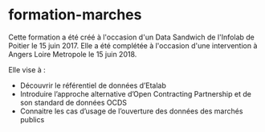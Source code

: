 # formation-marches

Cette formation a été créé à l'occasion d'un Data Sandwich de l'Infolab de Poitier le 15 juin 2017. Elle a été complétée à l'occasion d'une intervention à Angers Loire Metropole le 15 juin 2018. 

Elle vise à : 
- Découvrir le référentiel de données d’Etalab
- Introduire l’approche alternative d’Open Contracting Partnership et de son standard de données OCDS
- Connaitre les cas d’usage de l’ouverture des données des marchés publics

